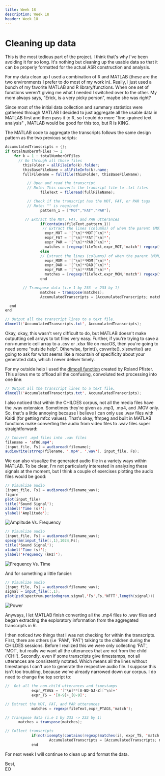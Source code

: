 ```yaml
---
title: Week 18
description: Week 18
header: Week 18
---
```


# Cleaning up data
This is the most tedious part of the project. I think that's why I've been avoiding it for so long. It's nothing but cleaning up the usable data so that it can be properly formatted for the actual ASR construction and analysis.

For my data clean up I used a combination of R and MATLAB (these are the two environments I prefer to do most of my work in). Really, I just used a bunch of my favorite MATLAB and R library/functions. When one set of functions weren't giving me what I needed I switched over to the other. My mom always says, "Erick, is a very picky person", maybe she was right?

Since most of the initial data collection and summary statistics were gathered through MATLAB I decided to just aggregate all the usable data in MATLAB first and then pass it to R, so I could do more "fine-grained text analysis" , MATLAB would be good for this too, but R is KING.

The MATLAB code to aggregate the transcripts follows the same design pattern as the two previous scripts:

```java
AccumulatedTranscripts = {};
if totalNumberOfFiles >= 1
	for k = 1 : totalNumberOfFiles
	  // Go through all those files
		thisFolder = allFileInfo(k).folder;
		thisBaseFileName = allFileInfo(k).name;
		fullFileName = fullfile(thisFolder, thisBaseFileName);

          // Open and read the transcript
          // Note: This converts the transript file to .txt files
                fileText = fileread(fullFileName);

          // Check if the transcript has the MOT, FAT, or PAR tags
          // Note: "" is required
                pattern_1 = ["MOT","FAT","PAR"];

         // Extract the MOT, FAT, and PAR utterances
                if(contains(fileText,pattern_1))
                 // Extract the lines (columns) of when the parent (MOT, FAT, PAR) is talking
                  expr_MOT = '[^\n]**MOT[^\n]*';
                  expr_FAT = '[^\n]**FAT[^\n]*';
                  expr_PAR = '[^\n]**PAR[^\n]*';
                  matches = [regexp(fileText,expr_MOT,'match') regexp(fileText,expr_FAT,'match') regexp(fileText,expr_PAR,'match')];
                else
                // Extract the lines (columns) of when the parent (MOM, DAD, PAR) is talking
                  expr_MOM = '[^\n]**MOM[^\n]*';
                  expr_DAD = '[^\n]**DAD[^\n]*';
                  expr_PAR = '[^\n]**PAR[^\n]*';
                  matches = [regexp(fileText,expr_MOM,'match') regexp(fileText,expr_DAD,'match') regexp(fileText,expr_PAR,'match')];   
                end

        // Transpose data (i.e 1 by 233 -> 233 by 1)
                matches = transpose(matches);
                AccumulatedTranscripts = [AccumulatedTranscripts; matches]

  end
end

// Output all the transcript lines to a text file.
dlmcell('AccumulatedTranscripts.txt', AccumulatedTranscripts);
```

Okay, okay, this wasn't very difficult to do, but MATLAB doesn't make outputting cell arrays to txt files very easy. Further, if you're trying to save a non-numeric cell array to a .csv or .xlsx file on macOS, then you're going to need some "outside help". Otherwise, fprint(), csvwrite(), xlsxwrite() are going to ask for what seems like a mountain of specificity about your generated data, which I never deliver timely.

For my outside help I used the [dlmcell function](https://www.mathworks.com/matlabcentral/fileexchange/25387-write-cell-array-to-text-file) created by Roland Pfister. This allows me to offload all the confusing, convoluted text processing into one line:

```java
// Output all the transcript lines to a text file.
dlmcell('AccumulatedTranscripts.txt', AccumulatedTranscripts);
```

I also noticed that within the CHILDES corpus, not all the media files have the .wav extension. Sometimes they're given as .mp3, .mp4, and .MOV only. So, that's a little annoying because I believe I can only use .wav files with Kaldi (for getting mfcc values). That's okay, ffmpeg and built in MATLAB functions make converting the audio from video files to .wav files super straightforward:

```java
// Convert .mp4 files into .wav files
filename = 'af06.mp4';
[input_file, Fs] = audioread(filename);
audiowrite(strrep(filename, '.mp4', '.wav'), input_file, Fs);
```

We can also visualize the generated audio file in a variety ways within MATLAB.
To be clear, I'm not particularly interested in analyzing these signals at the moment, but I think a couple of exercises plotting the audio files would be good:

```java
// Visualize audio
[input_file, Fs] = audioread(filename_wav);
figure
plot(input_file)
title('Sound Signal');
xlabel('Time (s)');
ylabel('Amplitude');
```
![Amplitude Vs. Frequency](https://storage.googleapis.com/root-proposal-1246/CREU_DATA/week_18/amp%3Atime.png)

```java
// Visualize audio
[input_file, Fs] = audioread(filename_wav);
specgram(input_file(:,1),1024,Fs);
title('Sound Signal');
xlabel('Time (s)');
ylabel('Frequency (kHz)');
```
![Frequency Vs. Time](https://storage.googleapis.com/root-proposal-1246/CREU_DATA/week_18/freq%3Atime.png)

And for something a little fancier:
```java
// Visualize audio
[input_file, Fs] = audioread(filename_wav);
signal = input_file(:,1);
plot(psd(spectrum.periodogram,signal,'Fs',Fs,'NFFT',length(signal)))
```
![Power](https://storage.googleapis.com/root-proposal-1246/CREU_DATA/week_18/power%3Atime.png)

Anyways, I let MATLAB finish converting all the .mp4 files to .wav files and began extracting the exploratory information from the aggregated transcripts in R.

I then noticed two things that I was not checking for within the transcripts. First, there are others (i.e 'PAM', 'PAT') talking to the children during the CHILDES sessions. Before I realized this we were only collecting 'FAT', 'MOT', but really we want all the utterances that are not from the child ('CHI'). Secondly, even if some transcripts give timestamps, not all utterances are consistently notated. Which means all the lines without timestamps I can't use to generate the respective audio file. I suppose this isn't too troubling, because we've already narrowed down our corpus. I do need to change the top script to:

```java
//  Get all the non-child utterances and timestamps
			expr_PTAGS = '[^\n]**[A-BD-GJ-Z][^\n]+'
			expr_TS = '[0-9]+_[0-9]';

// Extract the MOT, FAT, and PAR utterances
			matches = regexp(fileText,expr_PTAGS,'match');

// Transpose data (i.e 1 by 233 -> 233 by 1)
      matches = transpose(matches);

// Collect transcripts			
			if(not(isempty(contains(regexp(matches(i), expr_TS, 'match'))))
					AccumulatedTranscripts = [AccumulatedTranscripts; matches]
			end
```  

For next week I will continue to clean up and format the data.

Best, <br />
EO

